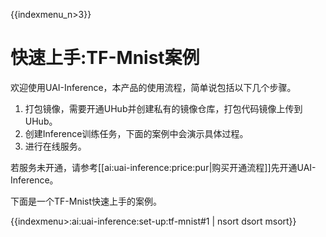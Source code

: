 {{indexmenu_n>3}}

# 快速上手:TF-Mnist案例

欢迎使用UAI-Inference，本产品的使用流程，简单说包括以下几个步骤。

1. 打包镜像，需要开通UHub并创建私有的镜像仓库，打包代码镜像上传到UHub。
2. 创建Inference训练任务，下面的案例中会演示具体过程。
3. 进行在线服务。

若服务未开通，请参考[[ai:uai-inference:price:pur|购买开通流程]]先开通UAI-Inference。



下面是一个TF-Mnist快速上手的案例。

{{indexmenu>:ai:uai-inference:set-up:tf-mnist#1 | nsort dsort msort}}

